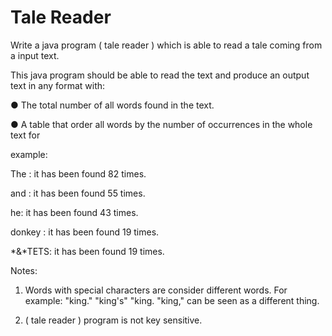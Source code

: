 # Tale Reader

Write a java program ( tale reader ) which is able to read a tale coming from a input text.

This java program should be able to read the text and produce an output text in any format with:

● The total number of all words found in the text.

● A table that order all words by the number of occurrences in the whole text for

example:

The : it has been found 82 times.

and : it has been found 55 times.

he: it has been found 43 times.

donkey : it has been found 19 times.

*&*TETS: it has been found 19 times.

Notes:

1. Words with special characters are consider different words.
For example: "king." "king's" "king. "king," can be seen as a different thing.

2. ( tale reader ) program is not key sensitive.
